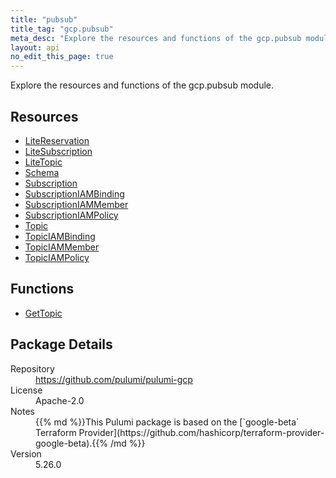 ```yaml
---
title: "pubsub"
title_tag: "gcp.pubsub"
meta_desc: "Explore the resources and functions of the gcp.pubsub module."
layout: api
no_edit_this_page: true
---
```


<!-- WARNING: this file was generated by Pulumi Docs Generator. -->
<!-- Do not edit by hand unless you're certain you know what you are doing! -->

Explore the resources and functions of the gcp.pubsub module.

<h2 id="resources">Resources</h2>
<ul class="api">
    <li><a href="litereservation" title="LiteReservation"><span class="api-symbol api-symbol--resource"></span>LiteReservation</a></li>
    <li><a href="litesubscription" title="LiteSubscription"><span class="api-symbol api-symbol--resource"></span>LiteSubscription</a></li>
    <li><a href="litetopic" title="LiteTopic"><span class="api-symbol api-symbol--resource"></span>LiteTopic</a></li>
    <li><a href="schema" title="Schema"><span class="api-symbol api-symbol--resource"></span>Schema</a></li>
    <li><a href="subscription" title="Subscription"><span class="api-symbol api-symbol--resource"></span>Subscription</a></li>
    <li><a href="subscriptioniambinding" title="SubscriptionIAMBinding"><span class="api-symbol api-symbol--resource"></span>SubscriptionIAMBinding</a></li>
    <li><a href="subscriptioniammember" title="SubscriptionIAMMember"><span class="api-symbol api-symbol--resource"></span>SubscriptionIAMMember</a></li>
    <li><a href="subscriptioniampolicy" title="SubscriptionIAMPolicy"><span class="api-symbol api-symbol--resource"></span>SubscriptionIAMPolicy</a></li>
    <li><a href="topic" title="Topic"><span class="api-symbol api-symbol--resource"></span>Topic</a></li>
    <li><a href="topiciambinding" title="TopicIAMBinding"><span class="api-symbol api-symbol--resource"></span>TopicIAMBinding</a></li>
    <li><a href="topiciammember" title="TopicIAMMember"><span class="api-symbol api-symbol--resource"></span>TopicIAMMember</a></li>
    <li><a href="topiciampolicy" title="TopicIAMPolicy"><span class="api-symbol api-symbol--resource"></span>TopicIAMPolicy</a></li>
</ul>

<h2 id="functions">Functions</h2>
<ul class="api">
    <li><a href="gettopic" title="GetTopic"><span class="api-symbol api-symbol--function"></span>GetTopic</a></li>
</ul>

<h2 id="package-details">Package Details</h2>
<dl class="package-details">
	<dt>Repository</dt>
	<dd><a href="https://github.com/pulumi/pulumi-gcp">https://github.com/pulumi/pulumi-gcp</a></dd>
	<dt>License</dt>
	<dd>Apache-2.0</dd>
	<dt>Notes</dt>
	<dd>{{% md %}}This Pulumi package is based on the [`google-beta` Terraform Provider](https://github.com/hashicorp/terraform-provider-google-beta).{{% /md %}}</dd>
	<dt>Version</dt>
	<dd>5.26.0</dd>
</dl>

